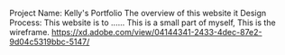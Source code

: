 Project Name: Kelly's Portfolio
The overview of this website it
Design Process: 
This website is to ......
This is a small part of myself, 
This is the wireframe. https://xd.adobe.com/view/04144341-2433-4dec-87e2-9d04c5319bbc-5147/